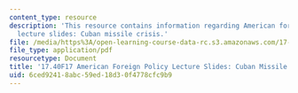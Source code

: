 ```yaml
---
content_type: resource
description: 'This resource contains information regarding American foreign policy
  lecture slides: Cuban missile crisis.'
file: /media/https%3A/open-learning-course-data-rc.s3.amazonaws.com/17-40-american-foreign-policy-past-present-and-future-fall-2017/6ced92418abc59ed18d30f4778cfc9b9_MIT17_40F17_CubnMisileCris.pdf
file_type: application/pdf
resourcetype: Document
title: '17.40F17 American Foreign Policy Lecture Slides: Cuban Missile Crisis'
uid: 6ced9241-8abc-59ed-18d3-0f4778cfc9b9
---
```

